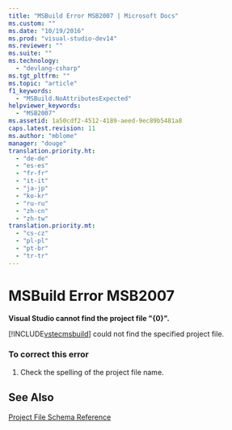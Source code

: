 ```yaml
---
title: "MSBuild Error MSB2007 | Microsoft Docs"
ms.custom: ""
ms.date: "10/19/2016"
ms.prod: "visual-studio-dev14"
ms.reviewer: ""
ms.suite: ""
ms.technology: 
  - "devlang-csharp"
ms.tgt_pltfrm: ""
ms.topic: "article"
f1_keywords: 
  - "MSBuild.NoAttributesExpected"
helpviewer_keywords: 
  - "MSB2007"
ms.assetid: 1a50cdf2-4512-4189-aeed-9ec89b5481a8
caps.latest.revision: 11
ms.author: "mblome"
manager: "douge"
translation.priority.ht: 
  - "de-de"
  - "es-es"
  - "fr-fr"
  - "it-it"
  - "ja-jp"
  - "ko-kr"
  - "ru-ru"
  - "zh-cn"
  - "zh-tw"
translation.priority.mt: 
  - "cs-cz"
  - "pl-pl"
  - "pt-br"
  - "tr-tr"
---
```

# MSBuild Error MSB2007
**Visual Studio cannot find the project file "{0}".**  
  
 [!INCLUDE[vstecmsbuild](../extensibility-internals/includes/vstecmsbuild_md.md)] could not find the specified project file.  
  
### To correct this error  
  
1.  Check the spelling of the project file name.  
  
## See Also  
 [Project File Schema Reference](../reference/msbuild-project-file-schema-reference.md)